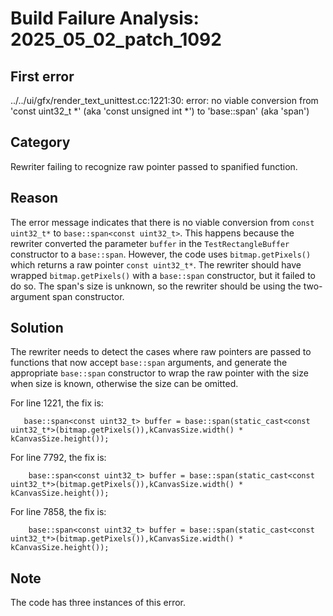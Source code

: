 # Build Failure Analysis: 2025_05_02_patch_1092

## First error

../../ui/gfx/render_text_unittest.cc:1221:30: error: no viable conversion from 'const uint32_t *' (aka 'const unsigned int *') to 'base::span<const uint32_t>' (aka 'span<const unsigned int>')

## Category
Rewriter failing to recognize raw pointer passed to spanified function.

## Reason
The error message indicates that there is no viable conversion from `const uint32_t*` to `base::span<const uint32_t>`. This happens because the rewriter converted the parameter `buffer` in the `TestRectangleBuffer` constructor to a `base::span`. However, the code uses `bitmap.getPixels()` which returns a raw pointer `const uint32_t*`.  The rewriter should have wrapped `bitmap.getPixels()` with a `base::span` constructor, but it failed to do so.  The span's size is unknown, so the rewriter should be using the two-argument span constructor.

## Solution
The rewriter needs to detect the cases where raw pointers are passed to functions that now accept `base::span` arguments, and generate the appropriate `base::span` constructor to wrap the raw pointer with the size when size is known, otherwise the size can be omitted.

For line 1221, the fix is:
```
   base::span<const uint32_t> buffer = base::span(static_cast<const uint32_t*>(bitmap.getPixels()),kCanvasSize.width() * kCanvasSize.height());
```
For line 7792, the fix is:
```
    base::span<const uint32_t> buffer = base::span(static_cast<const uint32_t*>(bitmap.getPixels()),kCanvasSize.width() * kCanvasSize.height());
```
For line 7858, the fix is:
```
    base::span<const uint32_t> buffer = base::span(static_cast<const uint32_t*>(bitmap.getPixels()),kCanvasSize.width() * kCanvasSize.height());
```

## Note
The code has three instances of this error.